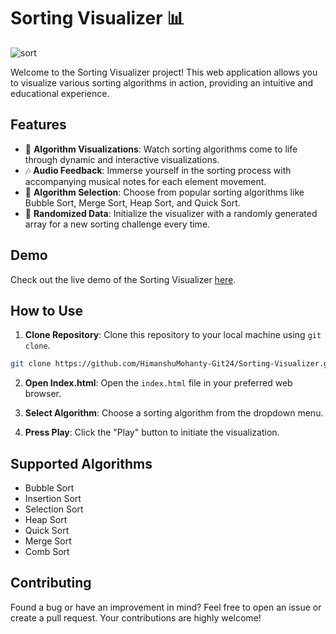 # Sorting Visualizer 📊
![sort](https://github.com/HimanshuMohanty-Git24/Sorting-Visualizer/assets/94133298/22a263e8-6bc6-4872-ab27-07ad37354f43)

Welcome to the Sorting Visualizer project! This web application allows you to visualize various sorting algorithms in action, providing an intuitive and educational experience.

## Features

- 🔄 **Algorithm Visualizations**: Watch sorting algorithms come to life through dynamic and interactive visualizations.
- 🎶 **Audio Feedback**: Immerse yourself in the sorting process with accompanying musical notes for each element movement.
- 🔄 **Algorithm Selection**: Choose from popular sorting algorithms like Bubble Sort, Merge Sort, Heap Sort, and Quick Sort.
- 🎲 **Randomized Data**: Initialize the visualizer with a randomly generated array for a new sorting challenge every time.

## Demo

Check out the live demo of the Sorting Visualizer [here](https://himanshumohanty-git24.github.io/Sorting-Visualizer/).

## How to Use

1. **Clone Repository**: Clone this repository to your local machine using `git clone`.

```bash
git clone https://github.com/HimanshuMohanty-Git24/Sorting-Visualizer.git
```

2. **Open Index.html**: Open the `index.html` file in your preferred web browser.

3. **Select Algorithm**: Choose a sorting algorithm from the dropdown menu.

4. **Press Play**: Click the "Play" button to initiate the visualization.

## Supported Algorithms

- Bubble Sort
- Insertion Sort
- Selection Sort
- Heap Sort
- Quick Sort
- Merge Sort
- Comb Sort

## Contributing

Found a bug or have an improvement in mind? Feel free to open an issue or create a pull request. Your contributions are highly welcome!

